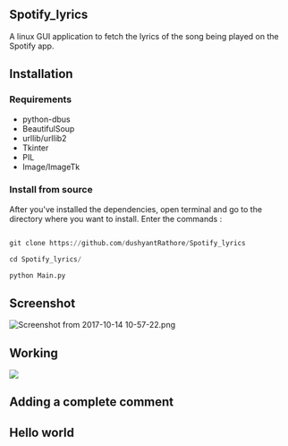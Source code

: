 ## Spotify_lyrics

A linux GUI application to fetch the lyrics of the song being played on the Spotify app.

## Installation

### Requirements

* python-dbus
* BeautifulSoup
* urllib/urllib2
* Tkinter
* PIL
* Image/ImageTk

### Install from source

After you've installed the dependencies, open terminal and go to the directory where you want to install. Enter the commands :

```python

git clone https://github.com/dushyantRathore/Spotify_lyrics

cd Spotify_lyrics/

python Main.py
```

## Screenshot

![Screenshot from 2017-10-14 10-57-22.png](https://cdn.filestackcontent.com/1cdpamNKRSSS5mTkQH1v)

## Working

![](https://media.giphy.com/media/3ov9jNiJPr5i4Pdp1m/giphy.gif)



## Adding a complete comment

## Hello world

